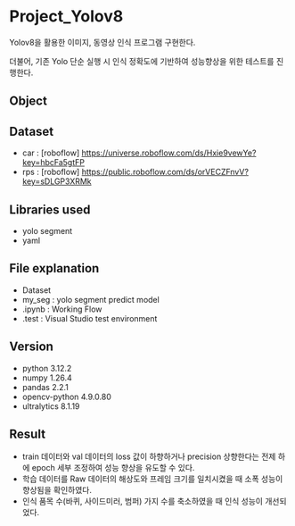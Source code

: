 # Project_Yolov8
Yolov8을 활용한 이미지, 동영상 인식 프로그램 구현한다.

더불어, 기존 Yolo 단순 실행 시 인식 정확도에 기반하여 성능향상을 위한 테스트를 진행한다.  

## Object

## Dataset
- car : [roboflow] https://universe.roboflow.com/ds/Hxie9vewYe?key=hbcFa5gtFP
- rps : [roboflow] https://public.roboflow.com/ds/orVECZFnvV?key=sDLGP3XRMk 

## Libraries used
- yolo segment
- yaml

## File explanation

- Dataset
- my_seg : yolo segment predict model
- .ipynb : Working Flow
- .test : Visual Studio test environment

## Version

- python 3.12.2
- numpy 1.26.4
- pandas 2.2.1
- opencv-python 4.9.0.80
- ultralytics 8.1.19

## Result

- train 데이터와 val 데이터의 loss 값이 하향하거나 precision 상향한다는 전제 하에 epoch 세부 조정하여 성능 향상을 유도할 수 있다. 
- 학습 데이터를 Raw 데이터의 해상도와 프레임 크기를 일치시켰을 때 소폭 성능이 향상됨을 확인하였다.
- 인식 품목 수(바퀴, 사이드미러, 범퍼) 가지 수를 축소하였을 때 인식 성능이 개선되었다.  
